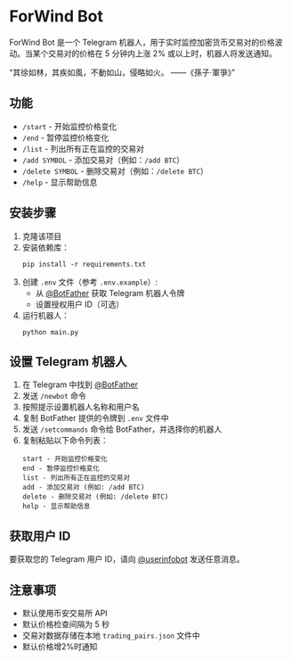 # ForWind Bot

ForWind Bot 是一个 Telegram 机器人，用于实时监控加密货币交易对的价格波动。当某个交易对的价格在 5 分钟内上涨 2% 或以上时，机器人将发送通知。

“其徐如林，其疾如風，不動如山，侵略如火。 ——《孫子·軍爭》”

## 功能

- `/start` - 开始监控价格变化
- `/end` - 暂停监控价格变化
- `/list` - 列出所有正在监控的交易对
- `/add SYMBOL` - 添加交易对（例如：`/add BTC`）
- `/delete SYMBOL` - 删除交易对（例如：`/delete BTC`）
- `/help` - 显示帮助信息

## 安装步骤

1. 克隆该项目
2. 安装依赖库：
   ```
   pip install -r requirements.txt
   ```
3. 创建 `.env` 文件（参考 `.env.example`）:
   - 从 [@BotFather](https://t.me/BotFather) 获取 Telegram 机器人令牌
   - 设置授权用户 ID（可选）
4. 运行机器人：
   ```
   python main.py
   ```

## 设置 Telegram 机器人

1. 在 Telegram 中找到 [@BotFather](https://t.me/BotFather)
2. 发送 `/newbot` 命令
3. 按照提示设置机器人名称和用户名
4. 复制 BotFather 提供的令牌到 `.env` 文件中
5. 发送 `/setcommands` 命令给 BotFather，并选择你的机器人
6. 复制粘贴以下命令列表：
   ```
   start - 开始监控价格变化
   end - 暂停监控价格变化
   list - 列出所有正在监控的交易对
   add - 添加交易对 (例如: /add BTC)
   delete - 删除交易对 (例如: /delete BTC)
   help - 显示帮助信息
   ```

## 获取用户 ID
要获取您的 Telegram 用户 ID，请向 [@userinfobot](https://t.me/userinfobot) 发送任意消息。

## 注意事项

- 默认使用币安交易所 API
- 默认价格检查间隔为 5 秒
- 交易对数据存储在本地 `trading_pairs.json` 文件中
- 默认价格增2%时通知